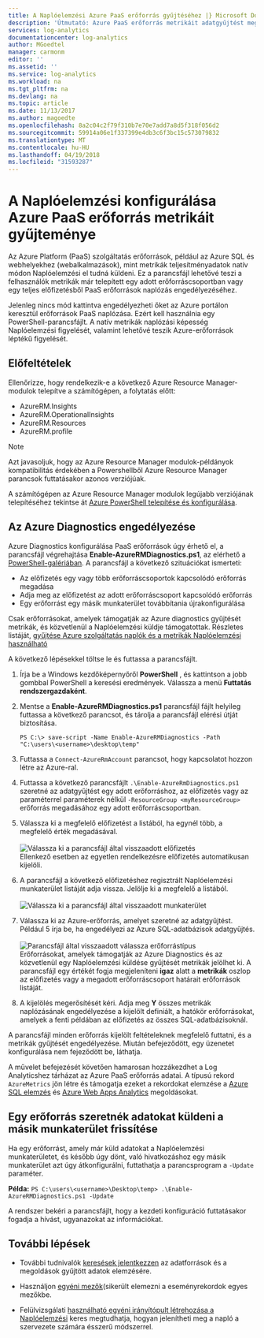 ```yaml
---
title: A Naplóelemzési Azure PaaS erőforrás gyűjtéséhez |} Microsoft Docs
description: 'Útmutató: Azure PaaS erőforrás metrikáit adatgyűjtést megőrzési és elemzése a Log Analyticshez PowerShell használatával.'
services: log-analytics
documentationcenter: log-analytics
author: MGoedtel
manager: carmonm
editor: ''
ms.assetid: ''
ms.service: log-analytics
ms.workload: na
ms.tgt_pltfrm: na
ms.devlang: na
ms.topic: article
ms.date: 11/13/2017
ms.author: magoedte
ms.openlocfilehash: 8a2c04c2f79f310b7e70e7add7a8d5f318f056d2
ms.sourcegitcommit: 59914a06e1f337399e4db3c6f3bc15c573079832
ms.translationtype: MT
ms.contentlocale: hu-HU
ms.lasthandoff: 04/19/2018
ms.locfileid: "31593287"
---
```

# <a name="configure-collection-of-azure-paas-resource-metrics-with-log-analytics"></a>A Naplóelemzési konfigurálása Azure PaaS erőforrás metrikáit gyűjteménye

Az Azure Platform (PaaS) szolgáltatás erőforrások, például az Azure SQL és webhelyekhez (webalkalmazások), mint metrikák teljesítményadatok natív módon Naplóelemzési el tudná küldeni. Ez a parancsfájl lehetővé teszi a felhasználók metrikák már telepített egy adott erőforráscsoportban vagy egy teljes előfizetésből PaaS erőforrások naplózás engedélyezéséhez. 

Jelenleg nincs mód kattintva engedélyezheti őket az Azure portálon keresztül erőforrások PaaS naplózása. Ezért kell használnia egy PowerShell-parancsfájlt. A natív metrikák naplózási képesség Naplóelemzési figyelését, valamint lehetővé teszik Azure-erőforrások léptékű figyelését. 

## <a name="prerequisites"></a>Előfeltételek
Ellenőrizze, hogy rendelkezik-e a következő Azure Resource Manager-modulok telepítve a számítógépen, a folytatás előtt:

- AzureRM.Insights
- AzureRM.OperationalInsights
- AzureRM.Resources
- AzureRM.profile

>[!NOTE]
>Azt javasoljuk, hogy az Azure Resource Manager modulok-példányok kompatibilitás érdekében a Powershellből Azure Resource Manager parancsok futtatásakor azonos verziójúak.
>
A számítógépen az Azure Resource Manager modulok legújabb verziójának telepítéséhez tekintse át [Azure PowerShell telepítése és konfigurálása](https://docs.microsoft.com/powershell/azure/install-azurerm-ps?view=azurermps-4.4.1#update-azps).  

## <a name="enable-azure-diagnostics"></a>Az Azure Diagnostics engedélyezése  
Azure Diagnostics konfigurálása PaaS erőforrások úgy érhető el, a parancsfájl végrehajtása **Enable-AzureRMDiagnostics.ps1**, az elérhető a [PowerShell-galériában](https://www.powershellgallery.com/packages/Enable-AzureRMDiagnostics/2.52/DisplayScript).  A parancsfájl a következő szituációkat ismerteti:
  
* Az előfizetés egy vagy több erőforráscsoportok kapcsolódó erőforrás megadása  
* Adja meg az előfizetést az adott erőforráscsoport kapcsolódó erőforrás  
* Egy erőforrást egy másik munkaterület továbbítania újrakonfigurálása

Csak erőforrásokat, amelyek támogatják az Azure diagnostics gyűjtését metrikák, és közvetlenül a Naplóelemzési küldje támogatottak.  Részletes listáját, [gyűjtése Azure szolgáltatás naplók és a metrikák Naplóelemzési használható](log-analytics-azure-storage.md) 

A következő lépésekkel töltse le és futtassa a parancsfájlt.

1.  Írja be a Windows kezdőképernyőről **PowerShell** , és kattintson a jobb gombbal PowerShell a keresési eredmények.  Válassza a menü **Futtatás rendszergazdaként**.   
2. Mentse a **Enable-AzureRMDiagnostics.ps1** parancsfájl fájlt helyileg futtassa a következő parancsot, és tárolja a parancsfájl elérési útját biztosítása.    

    ```
    PS C:\> save-script -Name Enable-AzureRMDiagnostics -Path "C:\users\<username>\desktop\temp"
    ```

3. Futtassa a `Connect-AzureRmAccount` parancsot, hogy kapcsolatot hozzon létre az Azure-ral.   
4. Futtassa a következő parancsfájlt `.\Enable-AzureRmDiagnostics.ps1` szeretné az adatgyűjtést egy adott erőforráshoz, az előfizetés vagy az paraméterrel paraméterek nélkül `-ResourceGroup <myResourceGroup>` erőforrás megadásához egy adott erőforráscsoportban.   
5. Válassza ki a megfelelő előfizetést a listából, ha egynél több, a megfelelő érték megadásával.<br><br> ![Válassza ki a parancsfájl által visszaadott előfizetés](./media/log-analytics-collect-azurepass-posh/script-select-subscription.png)<br> Ellenkező esetben az egyetlen rendelkezésre előfizetés automatikusan kijelöli.
6. A parancsfájl a következő előfizetéshez regisztrált Naplóelemzési munkaterület listáját adja vissza.  Jelölje ki a megfelelő a listából.<br><br> ![Válassza ki a parancsfájl által visszaadott munkaterület](./media/log-analytics-collect-azurepass-posh/script-select-workspace.png)<br> 
7. Válassza ki az Azure-erőforrás, amelyet szeretné az adatgyűjtést. Például 5 írja be, ha engedélyezi az Azure SQL-adatbázisok adatgyűjtés.<br><br> ![Parancsfájl által visszaadott válassza erőforrástípus](./media/log-analytics-collect-azurepass-posh/script-select-resource.png)<br>
   Erőforrásokat, amelyek támogatják az Azure Diagnostics és az közvetlenül egy Naplóelemzési küldése gyűjtését metrikák jelölhet ki.  A parancsfájl egy értékét fogja megjeleníteni **igaz** alatt a **metrikák** oszlop az előfizetés vagy a megadott erőforráscsoport határait erőforrások listáját.    
8. A kijelölés megerősítését kéri.  Adja meg **Y** összes metrikák naplózásának engedélyezése a kijelölt definiált, a hatókör erőforrásokat, amelyek a fenti példában az előfizetés az összes SQL-adatbázisoknál.  

A parancsfájl minden erőforrás kijelölt feltételeknek megfelelő futtatni, és a metrikák gyűjtését engedélyezése. Miután befejeződött, egy üzenetet konfigurálása nem fejeződött be, láthatja.  

A művelet befejezését követően hamarosan hozzákezdhet a Log Analyticshez tárházat az Azure PaaS erőforrás adatai.  A típusú rekord `AzureMetrics` jön létre és támogatja ezeket a rekordokat elemzése a [Azure SQL elemzés](log-analytics-azure-sql.md) és [Azure Web Apps Analytics](log-analytics-azure-web-apps-analytics.md) megoldásokat.   

## <a name="update-a-resource-to-send-data-to-another-workspace"></a>Egy erőforrás szeretnék adatokat küldeni a másik munkaterület frissítése
Ha egy erőforrást, amely már küld adatokat a Naplóelemzési munkaterületet, és később úgy dönt, való hivatkozáshoz egy másik munkaterület azt úgy átkonfigurálni, futtathatja a parancsprogram a `-Update` paraméter.  

**Példa:** 
`PS C:\users\<username>\Desktop\temp> .\Enable-AzureRMDiagnostics.ps1 -Update`

A rendszer bekéri a parancsfájlt, hogy a kezdeti konfiguráció futtatásakor fogadja a hívást, ugyanazokat az információkat.  

## <a name="next-steps"></a>További lépések

* További tudnivalók [keresések jelentkezzen](log-analytics-log-searches.md) az adatforrások és a megoldások gyűjtött adatok elemzésére. 

* Használjon [egyéni mezők](log-analytics-custom-fields.md)(sikerült elemezni a eseményrekordok egyes mezőkbe.

* Felülvizsgálati [használható egyéni irányítópult létrehozása a Naplóelemzési](log-analytics-dashboards.md) keres megtudhatja, hogyan jelenítheti meg a napló a szervezete számára ésszerű módszerrel.
